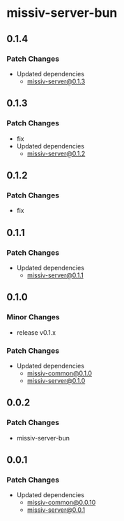 # missiv-server-bun

## 0.1.4

### Patch Changes

- Updated dependencies
  - missiv-server@0.1.3

## 0.1.3

### Patch Changes

- fix
- Updated dependencies
  - missiv-server@0.1.2

## 0.1.2

### Patch Changes

- fix

## 0.1.1

### Patch Changes

- Updated dependencies
  - missiv-server@0.1.1

## 0.1.0

### Minor Changes

- release v0.1.x

### Patch Changes

- Updated dependencies
  - missiv-common@0.1.0
  - missiv-server@0.1.0

## 0.0.2

### Patch Changes

- missiv-server-bun

## 0.0.1

### Patch Changes

- Updated dependencies
  - missiv-common@0.0.10
  - missiv-server@0.0.1

